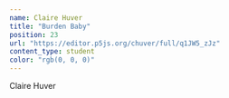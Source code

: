 ```yaml
---
name: Claire Huver
title: "Burden Baby"
position: 23
url: "https://editor.p5js.org/chuver/full/q1JW5_zJz"
content_type: student
color: "rgb(0, 0, 0)"
---
```


Claire Huver
